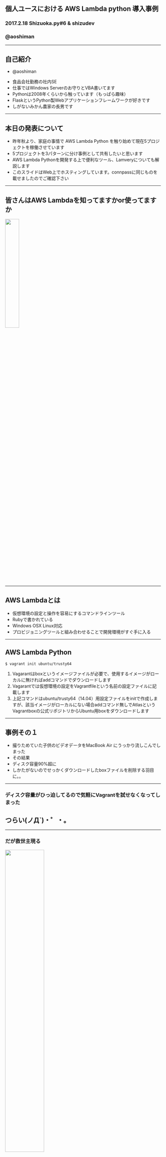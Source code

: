## 個人ユースにおける AWS Lambda python 導入事例

### 2017.2.18 Shizuoka.py#6 & shizudev
### @aoshiman
---

## 自己紹介
+ @aoshiman
 - 食品会社勤務の社内SE<!-- .element: class="fragment highlight-current-blue" data-fragment-index="1" -->
 - 仕事ではWindows Serverのお守りとVBA書いてます<!-- .element: class="fragment highlight-current-blue" data-fragment-index="2" -->
 - Pythonは2008年くらいから触っています（もっぱら趣味）<!-- .element: class="fragment highlight-current-blue" data-fragment-index="3" -->
 - FlaskというPython製Webアプリケーションフレームワークが好きです<!-- .element: class="fragment highlight-current-blue" data-fragment-index="4" -->
 - しがないみかん農家の長男です<!-- .element: class="fragment" data-fragment-index="5" -->

---

## 本日の発表について
- 昨年秋より、家庭の事情で AWS Lambda Python を触り始めて現在5プロジェクトを稼働させています<!-- .element: class="fragment highlight-current-blue" data-fragment-index="1" -->
- 5プロジェクトを3パターンに分け事例として共有したいと思います<!-- .element: class="fragment highlight-current-blue" data-fragment-index="2" -->
- AWS Lambda Pythonを開発する上で便利なツール、Lamveryについても解説します<!-- .element: class="fragment highlight-current-blue" data-fragment-index="3" -->
- このスライドはWeb上でホスティングしています。connpassに同じものを載せましたのでご確認下さい<!-- .element: class="fragment highlight-current-blue" data-fragment-index="4" -->

---

## 皆さんはAWS Lambdaを知ってますかor使ってますか
<img src="slide/Vagrant.png" style="width: 30%; height: 30%"></img>

---

## AWS Lambdaとは
- 仮想環境の設定と操作を容易にするコマンドラインツール<!-- .element: class="fragment highlight-current-blue" data-fragment-index="1" -->
- Rubyで書かれている<!-- .element: class="fragment highlight-current-blue" data-fragment-index="2" -->
- Windows OSX Linux対応<!-- .element: class="fragment highlight-current-blue" data-fragment-index="3" -->
- プロビジョニングツールと組み合わせることで開発環境がすぐ手に入る<!-- .element: class="fragment highlight-current-blue" data-fragment-index="4" -->

---

## AWS Lambda Python
```
$ vagrant init ubuntu/trusty64
```
1. Vagarantはboxというイメージファイルが必要で、使用するイメージがローカルに無ければaddコマンドでダウンロードします<!-- .element: class="fragment highlight-current-blue" data-fragment-index="1" -->
2. Vagarantでは仮想環境の設定をVagrantfileという名前の設定ファイルに記載します<!-- .element: class="fragment highlight-current-blue" data-fragment-index="2" -->
3. 上記コマンドはubuntu/trusty64（14.04）用設定ファイルをinitで作成しますが、該当イメージがローカルにない場合addコマンド無しでAtlasというVagrantboxの公式リポジトリからUbuntu用boxをダウンロードします<!-- .element: class="fragment highlight-current-blue" data-fragment-index="3" -->
---

## 事例その１
- 撮りためていた子供のビデオデータをMacBook Air にうっかり流しこんでしまった <!-- .element: class="fragment highlight-current-blue" data-fragment-index="1" -->
- その結果<!-- .element: class="fragment highlight-current-blue" data-fragment-index="2" -->
- ディスク容量90%超に<!-- .element: class="fragment highlight-current-blue" data-fragment-index="3" -->
- しかたがないのでせっかくダウンロードしたboxファイルを削除する羽目に。。<!-- .element: class="fragment highlight-current-blue" data-fragment-index="4" -->


---

### ディスク容量がひっ迫してるので気軽にVagrantを試せなくなってしまった
## つらい(ノД`)・゜・。<!-- .element: class="fragment" data-fragment-index="1" -->

---

### だが救世主現る
<img src="slide/DO_Logo_Vertical_Blue.png" style="width: 50%; height: 50%"></img>

---

## DigitalOceanとは
- https://cloud.digitalocean.com/
- 1時間1円で使えるクラウドホスティングサービス（というふれこみ）<!-- .element: class="fragment highlight-current-blue" data-fragment-index="1" -->
- 実際には従量制の512MBプランで$0.007/hr<!-- .element: class="fragment highlight-current-blue" data-fragment-index="2" -->
- 殆どの機能をAPIから利用できる<!-- .element: class="fragment highlight-current-blue" data-fragment-index="3" -->
- なによりもVagrantのプロバイダ（VirtualBoxの替わり）として機能する<!-- .element: class="fragment highlight-current-blue" data-fragment-index="4" -->

---

## vagrant-digitalocean
- https://github.com/devopsgroup-io/vagrant-digitalocean
- DigitalOceanをVagrantのプロバイダとするプラグイン
- これがあればVirtualBoxはもう必要ない（かもしれない）
- インストール方法
```
$ vagrant plugin install vagrant-digitalocean
```

---

## 通常のVirtualBoxをプロバイダとしたVagrantfile
```
   # -*- mode: ruby -*-
   # vi: set ft=ruby :
   Vagrant.configure(2) do |config|
     config.vm.box = "ubuntu/trusty64"
     config.vm.network "forwarded_port", guest: 80, host: 8080
   end
```

---

## DigitalOcean用のVagrantfile
```
Vagrant.configure(2) do |config|
  config.vm.hostname = ENV["VM_HOSTNAME"]
  config.ssh.forward_agent = true

  config.vm.provider :digital_ocean do |provider, override|
    override.vm.box = "digital_ocean"
    override.vm.box_url = "https://github.com/smdahlen/vagrant-digitalocean/raw/master/box/digital_ocean.box"
    override.ssh.private_key_path = "~/.ssh/digitalocean/id_rsa.digitalocean.com"
    override.ssh.username = ENV["SSH_USERNAME"]
    provider.token = ENV["DIGITALOCEAN_API_KEY"]
    provider.image = "ubuntu-14-04-x64"
    provider.region = "sgp1"
    provider.size = "512mb"
    provider.setup = true
    provider.ssh_key_name = ENV["DIGITALOCEAN_SSH_KEY_NAME"]
  end
end
```
- ENV["SSH_USERNAME"]はRubyで環境変数を取得する書き方。因みにPythonでの書き方は↓
- import os;os.environ.get("SSH_USERNAME")<!-- .element: class="fragment" data-fragment-index="1" -->
---

## DigitalOcean用Vagrantfileの解説
### overrideとprovider項目について
---

## override項目
- override.vm.box_url
  - DigitalOcean用のダミーURLを指定
```
override.vm.box_url = "https://github.com/smdahlen/vagrant-digitalocean/raw/master/box/digital_ocean.box"
```

- override.ssh.private_key_path
  - DigitalOceanとSSH通信する為の秘密鍵を指定
```
override.ssh.private_key_path = "~/.ssh/digitalocean/id_rsa.digitalocean.com"
```
  - vagrant up時に公開鍵が未登録の場合は自動登録される<!-- .element: class="fragment highlight-current-blue" data-fragment-index="3" -->

---

## provider項目その1

- トークン
```
provider.token = ENV["DIGITALOCEAN_API_KEY"]
```
  - APIを操作するAccess Token（管理画面より取得）<!-- .element: class="fragment highlight-current-blue" data-fragment-index="1" -->

- イメージ
```
provider.image = "ubuntu-14-04-x64"
```
  - DigitalOceanで用意されているimageを選択（現在62種類）<!-- .element: class="fragment highlight-current-blue" data-fragment-index="2" -->

---

## provider項目その2

- リージョン
```
provider.region = "sgp1"
```
  - DigitalOceanにおけるリージョン（現在11箇所）<!-- .element: class="fragment highlight-current-blue" data-fragment-index="3" -->

- セットアップユーザー
```
provider.setup = true
```
  - Trueにすると指定したユーザーがboxイメージに存在しなければ、sudoユーザーとして作成<!-- .element: class="fragment highlight-current-blue" data-fragment-index="4" -->
  - DigitalOceanの場合、ユーザー指定しなければrootのみ有効となる<!-- .element: class="fragment highlight-current-blue" data-fragment-index="5" -->

---

## Vagrantの実行

```
$ vagrant up --provider=digitalocean
```

- シャットダウン(vagrant halt)してもドロップレットがある限り課金されるので必ず削除<!-- .element: class="fragment highlight-current-blue" data-fragment-index="1" -->

```
$ vagrant destroy
```
- ドロップレットについて
  - DigitalOceanの場合、AWSで言うところのインスタンスのことをドロップレットと呼びます<!-- .element: class="fragment highlight-current-blue" data-fragment-index="2" -->
- 課金について
  - 約$0.01/hrの課金ですが、クレカでなくPaypalで支払うとチャージ方式になるのでうっかりしてても残高無くなった時点で止まる（はず）<!-- .element: class="fragment highlight-current-blue" data-fragment-index="3" -->

---

## デモ
- DigitalOceanのウェブサイトにドロップレットが一つもないことを確認
- 公開鍵が登録されていれば削除
- vagrant up
- ドロップレットが作成されていることを確認
- 公開鍵が作成されていることを確認
- vagrant destory

---

## ここまでのまとめ
- Vagrant便利だけどローカルディスク容量少ないとわりと積むことがある<!-- .element: class="fragment highlight-current-blue" data-fragment-index="1" -->
- vagrant-digitalocean使えばDigitalOceanをVagrantのboxとして使える<!-- .element: class="fragment highlight-current-blue" data-fragment-index="2" -->
- ローカルディスク容量節約できるしVirtualboxも不要になる<!-- .element: class="fragment highlight-current-blue" data-fragment-index="3" -->

---

## 良いことばかりではない
- 一番近いリージョンがシンガポール
  - ping...
    ```
    --- 139.59.xxx.xx ping statistics ---
    10 packets transmitted, 10 received, 0% packet loss, time 9011ms
    rtt min/avg/max/mdev = 68.071/68.706/72.027/1.125 ms

    --- 139.59.xxx.xx ping statistics ---
    29 packets transmitted, 29 packets received, 0.0% packet loss
    round-trip min/avg/max/stddev = 115.949/139.437/163.994/11.019 ms
    ```
  - 東京リージョン欲しい。。<!-- .element: class="fragment" data-fragment-index="1" -->

---

## VagrantとDigitalOceanとAnsibleでPython開発環境を構築する
## やっとPythonの話に<!-- .element: class="fragment" -->

---

## Ansibleとは
- https://www.ansible.com/
- Pythonで書かれたエージェントレスな構成管理ツール
- Ansible社が中心となって開発
  - Ansible社は昨年Red Hat社に買収されました（買収額150億超）
  - Ubuntu大好きっ子としては不安なところもある

--

## 余談
- 因みにAnsibleの開発者はMichael DeHaan氏

--

- さかのぼること約3年前、まだAnsibleがここまでメジャーになっていなかった頃
<img src="slide/tweet1.png" style="width: 100%; height: 100%"></img>

--

- エゴサしたDeHaan氏が返答！
<img src="slide/tweet2.png" style="width: 80%; height: 80%"></img>
- 当時は開発者ご本人がエゴサしてリプライしてくれる時代でした
--

- 尚、Michael DeHaan氏は昨年Ansible社を辞めています
- http://michaeldehaan.net/post/109595670406/happy-trails-ansible

---

## Ansibleの実行環境について
- 管理ホスト側にはPython2.6以上が必要（Python3未対応）
- 対象ホスト側にはPython2.4以上が必要（Python3未対応）
- SSHが繋がること（OpenSSHを使用、一部でparamikoを使用）

---

## Ansibleのインストール
- OSXの場合（注）何故か公式ドキュメントにはbrewでのインストールが載っていない
```
$ brew install ansible
```

- Ubuntuの場合PPAの追加が必要になります
```
$ sudo apt-get install software-properties-common
$ sudo apt-add-repository ppa:ansible/ansible
$ sudo apt-get update
$ sudo apt-get install ansible
```

- Via pip もしかしたらOSXもこちらのほうがよいかもしれない
```
$ sudo pip install ansible
```

---

## Ansibleで必要な3つの構成ファイル
- inventoryファイル（ini形式）
  - 実行対象となるホストのIPやserver名をを記載します。また複数ホストをグルーピングしたりします<!-- .element: class="fragment highlight-current-blue" data-fragment-index="1" -->
- ansible.cfgファイル
  - Ansible自体の設定を記述した設定ファイル（ini形式）<!-- .element: class="fragment highlight-current-blue" data-fragment-index="2" -->
- playbookファイル
  - taskと呼ばれるひとつひとつの動作を記述したファイル（YAML形式）<!-- .element: class="fragment highlight-current-blue" data-fragment-index="3" -->

---

## Ansibleの実行
- 基本的にはplaybookにhosts、taskを記述し実行

~~~yaml
- hosts: all
  tasks:
  - name: Install python3-dev python3-pip
    apt: name={{ item }} state=latest update_cache=yes
    with_items:
    - build-essential
    - python3-dev
    - python3-pip
  become: yes
~~~

~~~
$ ansible-playbook test.yaml --ask-sudo-pass
~~~

---

## VagrantとAnsibleを連携させる
- Vagrantは主要な構成管理ツールと標準で連携できる
  - Vagrantfileにこのように記述します
~~~ruby
  config.vm.provision :ansible do |ansible|
    ansible.playbook = "provision.yml"
    ansible.verbose = "VV"
  end
~~~


---

## AnsibleでPython開発環境を構築する
---

### Pythonの開発環境を構築するplaybookのなかでポイントとなる箇所を次に挙げていきます
---

### 1. python-dev pipのインストール

~~~yaml
- name: Install python3-dev python3-pip
  apt: name={{ item }} state=latest update_cache=yes
  with_items:
  - build-essential
  - python-dev
  - python3-dev
  - python-pip
  - python3-pip

- name: pip install
  pip: name={{ item }} executable=pip2
  with_items:
  - virtualenvwrapper
~~~
- apt: apt-get instllを実行するモジュール<!-- .element: class="fragment highlight-current-blue" data-fragment-index="1" -->
  - update_cache: apt-get update をキャシュするオプション（初回だけupdateさせる）<!-- .element: class="fragment highlight-current-blue" data-fragment-index="2" -->
- with_items: 列挙したものを{{ item }}に繰り返す<!-- .element: class="fragment highlight-current-blue" data-fragment-index="3" -->
- pip: pipを実行するモジュール<!-- .element: class="fragment highlight-current-blue" data-fragment-index="4" -->
  - executable: pipを実行するPythonのversionを指定<!-- .element: class="fragment highlight-current-blue" data-fragment-index="5" -->

---

## 2. gitプロジェクトのclone

~~~yaml
- name: Git clone from bitbucket
  git: repo=git@bitbucket.org:aoshiman/flasklog.git
       dest=~/project/flasklog
       version=master
       accept_hostkey=yes
  become: no
~~~

- git: git cloneさせるモジュール
  - repo: リポジトリ
  - version: ブランチの指定
  - become: sudoするかどうか
    - Ansible1.9よりsudo から becomeへ変更されました
  - accept_hostkey: 次ページで説明

---

### ssh-agentを使ったGitプロジェクトのclone
#### ssh-agentを使って管理ホストの秘密鍵を対象ホストに転送させてgit cloneさせます
- まずssh-agentがForwardAgentできるようにします
  - ansible.cfg
  ```
  [defaults]
  private_key_file = ~/.ssh/bitbucket.org/id_rsa.bitbucket.org
  [ssh_connection]
  ssh_args = -o ForwardAgent=yes
  ```

  - Vagrantfile
  ```
  config.ssh.forward_agent = true
  ```

---

- 次にssh-agentの起動と秘密鍵の登録をします
  - Linuxの場合
  ```
  $ eval `ssh-agent`
  $ ssh-add ~/.ssh/bitbucket.org/id_rsa.bitbucket.org
  $ ssh-add -l
  2048 xx:xx:xx:xx:xx:xx:xx:xx:xx:xx:xx:xx:xx:xx:xx:xx
  /home/aoshiman/.ssh/bitbucket.org/id_rsa.bitbucket.org (RSA)
  ```

  - OSXの場合
  ```
  $ ssh-add -K ~/.ssh/bitbucket.org/id_rsa.bitbucket.org
  $ ssh-add -l
  2048 x:xx:xx:xx:xx:xx:xx:xx:xx:xx:xx:xx:xx:xx:xx:xx
  /Users/aoshiman/.ssh/bitbucket.org/id_rsa.bitbucket.org (RSA)
  ```
    - OSXの場合、ターミナルにログインするとagentは起動する（はず）

---

- 最後にOpenSSHの警告メッセージを消します

  - 方法1 .ssh/configに記述する
```
StrictHostKeyChecking no
UserKnownHostsFile=/dev/null
```

  - 方法2 ansible.cfg に記述
```
[defaults]
host_key_checking = False
[ssh_connection]
ssh_args = -o UserKnownHostsFile=/dev/null
```

  - 方法3 ansible.cfg と playbookに記述
```
# ansible.cfg
[ssh_connection]
ssh_args = -o UserKnownHostsFile=/dev/null
#
# playbook
- name: Git clone from bitbucket
accept_hostkey=yes
```

--

~~~~
@@@@@@@@@@@@@@@@@@@@@@@@@@@@@@@@@@@@@@@@@@@@@@@@@@@@@@@@@@@
@    WARNING: REMOTE HOST IDENTIFICATION HAS CHANGED!     @
@@@@@@@@@@@@@@@@@@@@@@@@@@@@@@@@@@@@@@@@@@@@@@@@@@@@@@@@@@@
IT IS POSSIBLE THAT SOMEONE IS DOING SOMETHING NASTY!
Someone could be eavesdropping on you right now (man-in-the-middle attack)!
It is also possible that a host key has just been changed.
The fingerprint for the RSA key sent by the remote host is
xx:xx:xx:xx:xx:xx:xx:xx:xx:xx:xx:xx.
Please contact your system administrator.
Add correct host key in /root/.ssh/known_hosts to get rid of this message.
Offending RSA key in /root/.ssh/known_hosts:11
RSA host key for xxx.xxx.xxx.xx has changed and you have requested strict checking.
Host key verification failed.
~~~~

---

### 3. バックグランドプロセスの持続

~~~yaml
- name: Start Flasklog
  shell: >
        /bin/bash -lc "source ~/.virtualenvs/flasklog/bin/activate
        && cd ~/project/flasklog
        && ~/.virtualenvs/flasklog/bin/python3 ./manage.py runserver &"
  async: 10
  poll: 0
~~~

- AnsibleではSSHコネクションが切れると & などで起動したバックグランドプロセスはkillされるので下記のオプションが必要

  - async:0より大きい整数を設定（0は非同期の無効）
  - poll:プロセスを持続させるには0にする
    - 非同期で実行しているタスクが終了しているかどうかチェックする間隔を指定
    - 0にすることでfire & forget（点けっぱなし）になる

---

## デモ
- この日用にサンプルデモを用意したかったのですが、時間が無くいつもやっていることをデモにさせて頂きます
- VagrantとAnsibleを使い、DigitalOceanのシンガポールリージョンにUbuntu14.04を立ち上げ、Flask製blogを起動させます
- 確認作業としてFlaskが起動しているUbuntuにhttpアクセスしてみます
- http://（DigitalOceanがアサインしたip）:5000にアクセス

---

## まとめ
- Vagarantは仮想環境の構築、操作を容易にしてくれる<!-- .element: class="fragment highlight-current-blue" data-fragment-index="1" -->
- VagarantとDigitalOceanの組み合わせはローカルリソースを意識せずに仮想環境を構築できる<!-- .element: class="fragment highlight-current-blue" data-fragment-index="2" -->
- VagarantとDigitalOceanとAnsibleを組み合わせることにより、自分好みの開発環境を構築できる<!-- .element: class="fragment highlight-current-blue" data-fragment-index="3" -->

---

## 実行環境
- OS X Yosemite10.10.5
- Python2.7.11
- Vagrant1.8.4
- vagrant-digitalocean0.9.0
- ansible2.1.0.0
